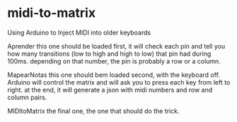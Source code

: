 # midi-to-matrix
Using Arduino to Inject MIDI into older keyboards

Aprender
this one should be loaded first, it will check each pin and tell you how many transitions (low to high and high to low) that pin had during 100ms.
depending on that number, the pin is probably a row or a column.

MapearNotas
this one should bem loaded second, with the keyboard off. Arduino will control the matrix and will ask you to press each key from left to right.
at the end, it will generate a json with midi numbers and row and column pairs.

MIDItoMatrix
the final one, the one that should do the trick.
